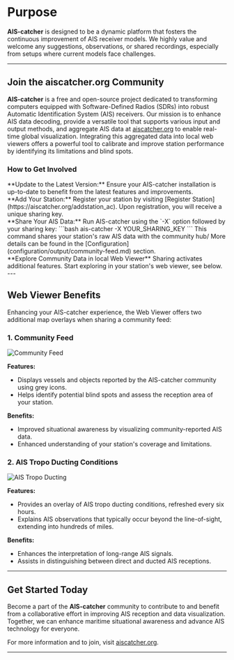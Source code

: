 # Purpose

**AIS-catcher** is designed to be a dynamic platform that fosters the continuous improvement of AIS receiver models. We highly value and welcome any suggestions, observations, or shared recordings, especially from setups where current models face challenges.

---

## Join the aiscatcher.org Community

**AIS-catcher** is a free and open-source project dedicated to transforming computers equipped with Software-Defined Radios (SDRs) into robust Automatic Identification System (AIS) receivers. Our mission is to enhance AIS data decoding, provide a versatile tool that supports various input and output methods, and aggregate AIS data at [aiscatcher.org](https://aiscatcher.org) to enable real-time global visualization. Integrating this aggregated data into local web viewers offers a powerful tool to calibrate and improve station performance by identifying its limitations and blind spots.

### How to Get Involved

<div class="steps" markdown>
<div class="step" markdown>
**Update to the Latest Version:**   
Ensure your AIS-catcher installation is up-to-date to benefit from the latest features and improvements.
</div>

<div class="step" markdown> 
**Add Your Station:**   
Register your station by visiting [Register Station](https://aiscatcher.org/addstation_ac). Upon registration, you will receive a unique sharing key.
</div>

<div class="step" markdown>
**Share Your AIS Data:**   
Run AIS-catcher using the `-X` option followed by your sharing key:
     ```bash
     ais-catcher -X YOUR_SHARING_KEY
     ```
This command shares your station's raw AIS data with the community hub/ More details can be found in the [Configuration](configuration/output/community-feed.md) section.
</div>

<div class="step" markdown>
**Explore Community Data in local Web Viewer**   
Sharing activates additional features. Start exploring in your station's web viewer, see below. 
</div>

</div>
---

## Web Viewer Benefits

Enhancing your AIS-catcher experience, the Web Viewer offers two additional map overlays when sharing a community feed: 

### 1. Community Feed

![Community Feed](https://github.com/user-attachments/assets/ef73fabd-91e2-49be-8723-e186703631d4)

**Features:**

  - Displays vessels and objects reported by the AIS-catcher community using grey icons.
  - Helps identify potential blind spots and assess the reception area of your station.

**Benefits:**

  - Improved situational awareness by visualizing community-reported AIS data.
  - Enhanced understanding of your station's coverage and limitations.

### 2. AIS Tropo Ducting Conditions

![AIS Tropo Ducting](https://github.com/user-attachments/assets/72590ae3-bc09-47e4-8951-3bedab22fa3d)

**Features:**

  - Provides an overlay of AIS tropo ducting conditions, refreshed every six hours.
  - Explains AIS observations that typically occur beyond the line-of-sight, extending into hundreds of miles.

**Benefits:**

  - Enhances the interpretation of long-range AIS signals.
  - Assists in distinguishing between direct and ducted AIS receptions.

---

## Get Started Today

Become a part of the **AIS-catcher** community to contribute to and benefit from a collaborative effort in improving AIS reception and data visualization. Together, we can enhance maritime situational awareness and advance AIS technology for everyone.

For more information and to join, visit [aiscatcher.org](https://aiscatcher.org).

---
